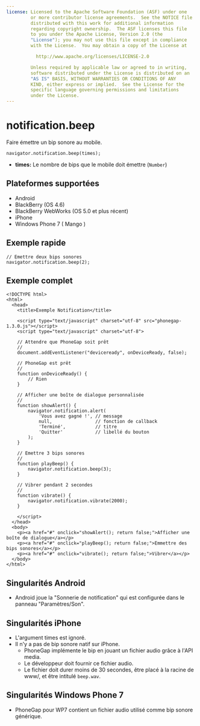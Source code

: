 ```yaml
---
license: Licensed to the Apache Software Foundation (ASF) under one
         or more contributor license agreements.  See the NOTICE file
         distributed with this work for additional information
         regarding copyright ownership.  The ASF licenses this file
         to you under the Apache License, Version 2.0 (the
         "License"); you may not use this file except in compliance
         with the License.  You may obtain a copy of the License at

           http://www.apache.org/licenses/LICENSE-2.0

         Unless required by applicable law or agreed to in writing,
         software distributed under the License is distributed on an
         "AS IS" BASIS, WITHOUT WARRANTIES OR CONDITIONS OF ANY
         KIND, either express or implied.  See the License for the
         specific language governing permissions and limitations
         under the License.
---
```


notification.beep
=================

Faire émettre un bip sonore au mobile.

    navigator.notification.beep(times);

- __times:__ Le nombre de bips que le mobile doit émettre (`Number`)

Plateformes supportées
----------------------

- Android
- BlackBerry (OS 4.6)
- BlackBerry WebWorks (OS 5.0 et plus récent)
- iPhone
- Windows Phone 7 ( Mango )

Exemple rapide
--------------

    // Emettre deux bips sonores
    navigator.notification.beep(2);

Exemple complet
---------------

    <!DOCTYPE html>
    <html>
      <head>
        <title>Exemple Notification</title>

        <script type="text/javascript" charset="utf-8" src="phonegap-1.3.0.js"></script>
        <script type="text/javascript" charset="utf-8">

        // Attendre que PhoneGap soit prêt
        //
        document.addEventListener("deviceready", onDeviceReady, false);

        // PhoneGap est prêt
        //
        function onDeviceReady() {
            // Rien
        }

        // Afficher une boîte de dialogue personnalisée
        //
        function showAlert() {
		    navigator.notification.alert(
		        'Vous avez gagné !', // message
		        null,                // fonction de callback
		        'Terminé',           // titre
		        'Quitter'            // libellé du bouton
		    );
        }

        // Emettre 3 bips sonores
        //
        function playBeep() {
            navigator.notification.beep(3);
        }

        // Vibrer pendant 2 secondes
        //
        function vibrate() {
            navigator.notification.vibrate(2000);
        }

        </script>
      </head>
      <body>
        <p><a href="#" onclick="showAlert(); return false;">Afficher une boîte de dialogue</a></p>
        <p><a href="#" onclick="playBeep(); return false;">Emmettre des bips sonores</a></p>
        <p><a href="#" onclick="vibrate(); return false;">Vibrer</a></p>
      </body>
    </html>

Singularités Android
--------------------

- Android joue la "Sonnerie de notification" qui est configurée dans le panneau "Paramètres/Son".

Singularités iPhone
-------------------

- L'argument times est ignoré.
- Il n'y a pas de bip sonore natif sur iPhone.
  - PhoneGap implémente le bip en jouant un fichier audio grâce à l'API media.
  - Le développeur doit fournir ce fichier audio.
  - Le fichier doit durer moins de 30 secondes, être placé à la racine de www/, et être intitulé `beep.wav`.

Singularités Windows Phone 7
----------------------------

- PhoneGap pour WP7 contient un fichier audio utilisé comme bip sonore générique. 

